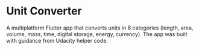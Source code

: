 # Unit Converter

A multiplatform Flutter app that converts units in 8 categories (length, area, volume, mass, time, digital storage,
energy, currency). The app was built with guidance from Udacity helper code. 


